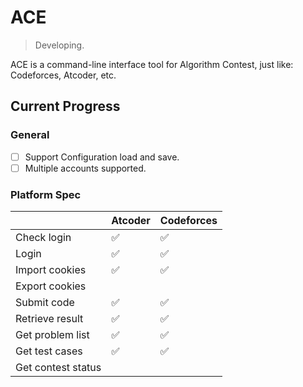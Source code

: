 # ACE
> Developing.

ACE is a command-line interface tool for Algorithm Contest, just like: Codeforces, Atcoder, etc.

## Current Progress

### General
- [ ] Support Configuration load and save.
- [ ] Multiple accounts supported.

### Platform Spec

|                    | Atcoder | Codeforces |
| ------------------ | ------- | ---------- |
| Check login        | ✅       | ✅          |
| Login              | ✅       | ✅          |
| Import cookies     | ✅       | ✅          |
| Export cookies     |         |            |
| Submit code        | ✅       | ✅          |
| Retrieve result    | ✅       | ✅          |
| Get problem list   | ✅       | ✅          |
| Get test cases     | ✅       | ✅          |
| Get contest status |         |            |